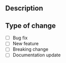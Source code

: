 <!-- .github/PULL_REQUEST_TEMPLATE/default_template.md -->

## Description
<!-- Please include a summary of the changes and the related issue. -->

## Type of change

- [ ] Bug fix
- [ ] New feature
- [ ] Breaking change
- [ ] Documentation update
